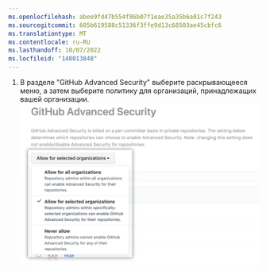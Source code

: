 ```yaml
---
ms.openlocfilehash: abee9fd47b554f86b07f1eae35a35b6a01c7f243
ms.sourcegitcommit: 605b619588c51336f3ffe9d13c68503ae45cbfc6
ms.translationtype: MT
ms.contentlocale: ru-RU
ms.lasthandoff: 10/07/2022
ms.locfileid: "148013848"
---
```

1. В разделе "GitHub Advanced Security" выберите раскрывающееся меню, а затем выберите политику для организаций, принадлежащих вашей организации.
  ![Раскрывающийся список, позволяющий выбрать политику расширенной безопасности для организаций в корпоративной учетной записи](/assets/images/help/enterprises/select-advanced-security-organization-policy.png)
